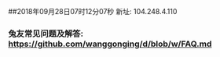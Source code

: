 ##2018年09月28日07时12分07秒 新址: 104.248.4.110
### 兔友常见问题及解答: https://github.com/wanggonging/d/blob/w/FAQ.md
